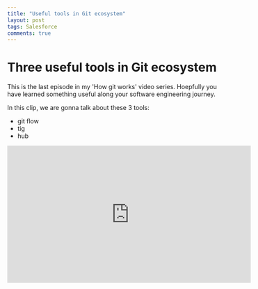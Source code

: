 ```yaml
---
title: "Useful tools in Git ecosystem"
layout: post
tags: Salesforce
comments: true
---
```


# Three useful tools in Git ecosystem

This is the last episode in my 'How git works' video series. Hoepfully you have learned something useful along your software engineering journey.

In this clip, we are gonna talk about these 3 tools:

- git flow
- tig
- hub

<iframe width="560" height="315" src="https://youtu.be/o9HN5Ogjf94" frameborder="0" allow="autoplay; encrypted-media" allowfullscreen></iframe>